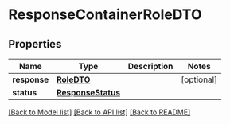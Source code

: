 # ResponseContainerRoleDTO

## Properties
Name | Type | Description | Notes
------------ | ------------- | ------------- | -------------
**response** | [**RoleDTO**](RoleDTO.md) |  | [optional] 
**status** | [**ResponseStatus**](ResponseStatus.md) |  | 

[[Back to Model list]](../README.md#documentation-for-models) [[Back to API list]](../README.md#documentation-for-api-endpoints) [[Back to README]](../README.md)


